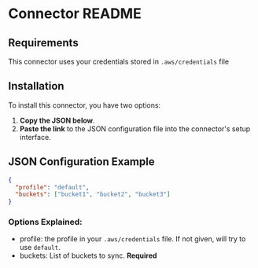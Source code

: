 # Connector README

## Requirements

This connector uses your credentials stored in `.aws/credentials` file

## Installation

To install this connector, you have two options:

1. **Copy the JSON below**.
2. **Paste the link** to the JSON configuration file into the connector's setup interface.

## JSON Configuration Example

```json
{
  "profile": "default",
  "buckets": ["bucket1", "bucket2", "bucket3"]
}
```

### Options Explained:

- profile: the profile in your `.aws/credentials` file. If not given, will try to use `default`.
- buckets: List of buckets to sync. **Required**
